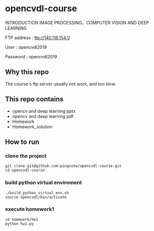 # opencvdl-course
INTRODUCTION IMAGE PROCESSING，COMPUTER VISION AND DEEP LEARNING

FTP address : ftp://140.116.154.1/

User : opencvdl2019

Password : opencvdl2019

## Why this repo 
The course's ftp server usually not work, and too slow.

## This repo contains 
* opencv and deep learning pptx
* opencv and deep learning pdf
* Homework
* Homework_solution

## How to run 

### clone the project
```shell 
git clone git@github.com:pingsutw/opencvdl-course.git
cd opencvdl-course
```

### build python virtual enviroment 
```shell 
./build_python_virtual_env.sh
source opencvdl/bin/activate
```

### execute homework1
```shell 
cd homework/hw1
python hw1.py
```

